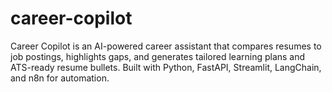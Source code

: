 # career-copilot
Career Copilot is an AI-powered career assistant that compares resumes to job postings, highlights gaps, and generates tailored learning plans and ATS-ready resume bullets. Built with Python, FastAPI, Streamlit, LangChain, and n8n for automation.
